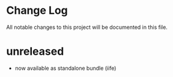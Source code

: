 # Change Log
All notable changes to this project will be documented in this file.

# unreleased
- now available as standalone bundle (iife)
